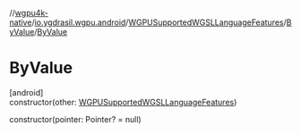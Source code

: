 //[wgpu4k-native](../../../../index.md)/[io.ygdrasil.wgpu.android](../../index.md)/[WGPUSupportedWGSLLanguageFeatures](../index.md)/[ByValue](index.md)/[ByValue](-by-value.md)

# ByValue

[android]\
constructor(other: [WGPUSupportedWGSLLanguageFeatures](../index.md))

constructor(pointer: Pointer? = null)